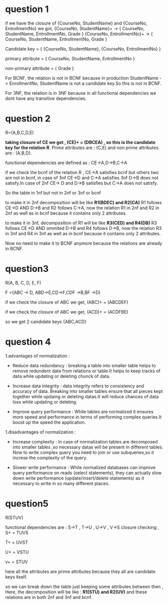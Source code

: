 # question 1

if we have the closure of {CourseNo, StudentName} and {CourseNo, EntrollmentNo} we got,
{CourseNo, StudentName}+ -> { CourseNo, StudentName, EntrollmentNo, Grade }
{CourseNo, EntrollmentNo}+ -> { CourseNo, StudentName, EntrollmentNo, Grade }

Candidate key = { {CourseNo, StudentName}, {CourseNo, EntrollmentNo} }

primary attribute = { CourseNo, StudentName, EntrollmentNo }

non-primary attribute = { Grade }

For BCNF, the relation is not in BCNF because in production StudentName -> EnrollmentNo,
StudentName is not a candidate key.So this is not in BCNF.

For 3NF, the relation is in 3NF because in all functional dependencies we dont have any transitive dependencies.


# question 2

R=(A,B,C,D,E)

**taking closure of CE we get , (CE)+ = (DBCEA) , so this is the candidate key for the relation R**. Prime attributes are : (C,E) and non prime attributes are : (A,B,D).

functional dependencies are defined as : CE->A,D->B,C->A

if we check the bcnf of the relation R , CE->A satisfies bcnf but others two are not in bcnf, in case of 3nf CE->D and C->A satisfies 3nf D->B does not satisfy.In case of 2nf CE-> D and D->B satisfies but C->A does not satisfy.

So the table in 1nf but not in 2nf or 3nf or bcnf

to make it in 2nf decomposition will be like **R1(BDEC) and R2(CA)**
R1 follows CE->D AND D->B and R2 follows C->A, now the relation R1 in 2nf and R2 in 2nf as well as in bcnf because it contains only 2 attributes.

to make it in 3nf, decomposition of R1 will be like **R3(CED) and R4(DB)**
R3 follows CE->D AND ommited D->B and R4 follows D->B, now the relation R3 in 3nf and R4 in 3nf as well as in bcnf because it contains only 2 attributes.

Now no need to make it to BCNF anymore because the relations are already in BCNF.


# question3

R(A, B, C, D, E, F)

F ={ABC → D, ABD→E,CD→F,CDF →B,BF →D}

if we check the closure of ABC we get, (ABC)+ = (ABCDEF)

if we check the closure of ABC we get, (ACD)+ = (ACDFBE)

so we get 2 candidate keys {ABC,ACD}


# question 4

1.advantages of normalization :

* Reduce data redundancy : breaking a table into smaller table helps to remove redundent data from relations or table.It helps to keep tracks of data while updating or deleting chunck of data.

* Increase data integrity : data integrity refers to consistency and accuracy of data. Breaking into smaller tables ensure that all pieces kept together while updaing or deleting datas.It will reduce chances of data loss while updating or deleting.

* Improve query performance : While tables are normalized it ensures more speed and performance in terms of performing complex queries.It boost up the speed the application.


1.disadvantages of normalization :

* Increase complexity : In case of normalization tables are decomposed into smaller tables ,so necessary datas will be present in different tables. Now to write complex query you need to join or use subqueries,so it increse the complexity of the query.

* Slower write performance : While normalized databases can improve query performance on reads (select statements), they can actually slow down write performance (update/insert/delete statements) as it necessary to write in so many different places.


# question5

R(STUV)

functional dependencies are : S->T , T->U , U->V , V->S
closure checking ,
S+ = TUVS

T+ = UVST

U+ = VSTU

v+ = STUV

here all the attributes are prime attributes because they all are candidate keys itself.

so we can break down the table just keeping some attributes between then ,
Here, the decomposition will be like :
**R1(STU) and R2(UV)**  and these relations are in both 2nf and 3nf and bcnf.

